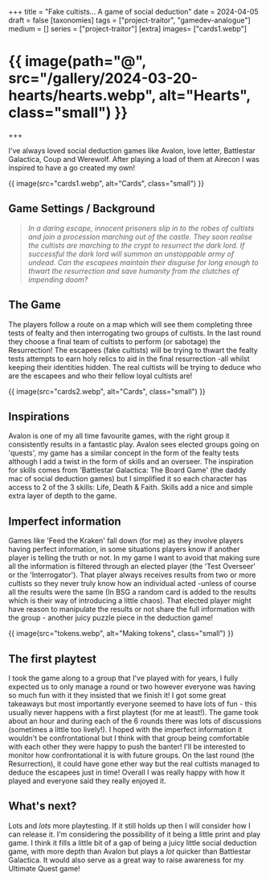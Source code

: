 +++
title = "Fake cultists... A game of social deduction"
date = 2024-04-05
draft =  false
[taxonomies]
tags = ["project-traitor", "gamedev-analogue"]
medium = []
series = ["project-traitor"]
[extra]
images= ["cards1.webp"]
# {{ image(path="@", src="/gallery/2024-03-20-hearts/hearts.webp", alt="Hearts", class="small") }}
+++

I've always loved social deduction games like Avalon, love letter, Battlestar Galactica, Coup and Werewolf. After playing a load of them at Airecon I was inspired to have a go created my own!

{{ image(src="cards1.webp", alt="Cards", class="small") }}

## Game Settings / Background

> _In a daring escape, innocent prisoners slip in to the robes of cultists and join a procession marching out of the castle. They soon realise the cultists are marching to the crypt to resurrect the dark lord. If successful the dark lord will summon an unstoppable army of undead. Can the escapees maintain their disguise for long enough to thwart the resurrection and save humanity from the clutches of impending doom?_

## The Game

The players follow a route on a map which will see them completing three tests of fealty and then interrogating two groups of cultists. In the last round they choose a final team of cultists to perform (or sabotage) the Resurrection! The escapees (fake cultists) will be trying to thwart the fealty tests attempts to earn holy relics to aid in the final resurrection -all whilst keeping their identities hidden. The real cultists will be trying to deduce who are the escapees and who their fellow loyal cultists are!

{{ image(src="cards2.webp", alt="Cards", class="small") }}

## Inspirations

Avalon is one of my all time favourite games, with the right group it consistently results in a fantastic play. Avalon sees elected groups going on 'quests', my game has a similar concept in the form of the fealty tests although I add a twist in the form of skills and an overseer. The inspiration for skills comes from 'Battlestar Galactica: The Board Game' (the daddy mac of social deduction games) but I simplified it so each character has access to 2 of the 3 skills: Life, Death & Faith. Skills add a nice and simple extra layer of depth to the game.

## Imperfect information

Games like 'Feed the Kraken' fall down (for me) as they involve players having perfect information, in some situations players know if another player is telling the truth or not. In my game I want to avoid that making sure all the information is filtered through an elected player (the 'Test Overseer' or the 'Interrogator'). That player always receives results from two or more cultists so they never truly know how an individual acted -unless of course all the results were the same (In BSG a random card is added to the results which is their way of introducing a little chaos). That elected player might have reason to manipulate the results or not share the full information with the group - another juicy puzzle piece in the deduction game!

{{ image(src="tokens.webp", alt="Making tokens", class="small") }}

## The first playtest

I took the game along to a group that I've played with for years, I fully expected us to only manage a round or two however everyone was having so much fun with it they insisted that we finish it! I got some great takeaways but most importantly everyone seemed to have lots of fun - this usually never happens with a first playtest (for me at least!). The game took about an hour and during each of the 6 rounds there was lots of discussions (sometimes a little too lively!). I hoped with the imperfect information it wouldn't be confrontational but I think with that group being comfortable with each other they were happy to push the banter! I'll be interested to monitor how confrontational it is with future groups. On the last round (the Resurrection), it could have gone ether way but the real cultists managed to deduce the escapees just in time! Overall I was really happy with how it played and everyone said they really enjoyed it.

## What's next?

Lots and _lots_ more playtesting. If it still holds up then I will consider how I can release it. I'm considering the possibility of it being a little print and play game. I think it fills a little bit of a gap of being a juicy little social deduction game, with more depth than Avalon but plays a _lot_ quicker than Battlestar Galactica. It would also serve as a great way to raise awareness for my Ultimate Quest game!
